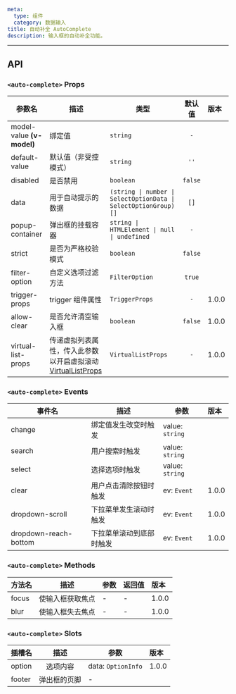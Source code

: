 ```yaml
meta:
  type: 组件
  category: 数据输入
title: 自动补全 AutoComplete
description: 输入框的自动补全功能。
```
---

<!--@include: ./__demo__/basic.md-->

<!--@include: ./__demo__/strict.md-->

<!--@include: ./__demo__/footer.md-->

## API


### `<auto-complete>` Props

|参数名|描述|类型|默认值|版本|
|---|---|---|:---:|:---|
|model-value **(v-model)**|绑定值|`string`|`-`||
|default-value|默认值（非受控模式）|`string`|`''`||
|disabled|是否禁用|`boolean`|`false`||
|data|用于自动提示的数据|`(string \| number \| SelectOptionData \| SelectOptionGroup)[]`|`[]`||
|popup-container|弹出框的挂载容器|`string \| HTMLElement \| null \| undefined`|`-`||
|strict|是否为严格校验模式|`boolean`|`false`||
|filter-option|自定义选项过滤方法|`FilterOption`|`true`||
|trigger-props|trigger 组件属性|`TriggerProps`|`-`|1.0.0|
|allow-clear|是否允许清空输入框|`boolean`|`false`|1.0.0|
|virtual-list-props|传递虚拟列表属性，传入此参数以开启虚拟滚动 [VirtualListProps](#VirtualListProps)|`VirtualListProps`|`-`|1.0.0|
### `<auto-complete>` Events

|事件名|描述|参数|版本|
|---|---|---|:---|
|change|绑定值发生改变时触发|value: `string`||
|search|用户搜索时触发|value: `string`||
|select|选择选项时触发|value: `string`||
|clear|用户点击清除按钮时触发|ev: `Event`|1.0.0|
|dropdown-scroll|下拉菜单发生滚动时触发|ev: `Event`|1.0.0|
|dropdown-reach-bottom|下拉菜单滚动到底部时触发|ev: `Event`|1.0.0|
### `<auto-complete>` Methods

|方法名|描述|参数|返回值|版本|
|---|---|---|---|:---|
|focus|使输入框获取焦点|-|-|1.0.0|
|blur|使输入框失去焦点|-|-|1.0.0|
### `<auto-complete>` Slots

|插槽名|描述|参数|版本|
|---|:---:|---|:---|
|option|选项内容|data: `OptionInfo`|1.0.0|
|footer|弹出框的页脚|-||


